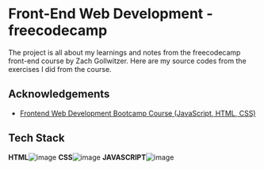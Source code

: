 # Front-End Web Development - freecodecamp

The project is all about my learnings and notes from the freecodecamp front-end course by Zach Gollwitzer. Here are my source codes from the exercises I did from the course.


## Acknowledgements

 - [Frontend Web Development Bootcamp Course (JavaScript, HTML, CSS)](https://www.youtube.com/watch?v=zJSY8tbf_ys&t=48629s)
 


## Tech Stack

**HTML**![image](https://img.shields.io/badge/HTML5-E34F26?style=for-the-badge&logo=html5&logoColor=white)
**CSS**![image](https://img.shields.io/badge/CSS3-1572B6?style=for-the-badge&logo=css3&logoColor=white)
**JAVASCRIPT**![image](https://img.shields.io/badge/JavaScript-323330?style=for-the-badge&logo=javascript&logoColor=F7DF1E)
